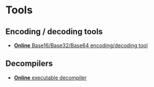 # Tools

## Encoding / decoding tools
  - [**Online** Base16/Base32/Base64 encoding/decoding tool](http://abys.io/base16)

## Decompilers
  - [**Online** executable decompiler](http://decompiler.fit.vutbr.cz)
